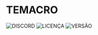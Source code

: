 # TEMACRO

![DISCORD](https://img.shields.io/discord/578964738617376769.svg?color=5865F2&label=DISCORD&labelColor=101010&logo=discord&logoColor=5865F2&style=flat-square)
![LICENÇA](https://img.shields.io/github/license/CroiDev/CroiDev.github.io?color=C2C2C2&label=LICENÇA&labelColor=101010&style=flat-square)
![VERSÃO](https://img.shields.io/github/v/release/CroiDev/TEMACRO?color=57F287&labelColor=101010&label=VERS%C3%83O&logo=css3&logoColor=57F287&style=flat-square)

